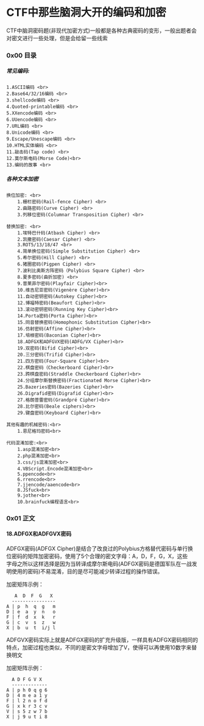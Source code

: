 CTF中那些脑洞大开的编码和加密
===
CTF中脑洞密码题(非现代加密方式)一般都是各种古典密码的变形，一般出题者会对密文进行一些处理，但是会给留一些线索<br>
### 0x00 目录

##### 常见编码: <br>
    1.ASCII编码 <br>
    2.Base64/32/16编码 <br>
    3.shellcode编码 <br>
    4.Quoted-printable编码 <br>
    5.XXencode编码 <br> 
    6.UUencode编码 <br> 
    7.URL编码 <br>
    8.Unicode编码 <br> 
    9.Escape/Unescape编码 <br> 
    10.HTML实体编码 <br>
    11.敲击码(Tap code) <br>
    12.莫尔斯电码(Morse Code)<br>
    13.编码的故事 <br>
 
##### 各种文本加密 <br>
    换位加密: <br>
        1.栅栏密码(Rail-fence Cipher) <br>
        2.曲路密码(Curve Cipher) <br>
        3.列移位密码(Columnar Transposition Cipher) <br>
     
    替换加密: <br>
        1.埃特巴什码(Atbash Cipher) <br>
        2.凯撒密码(Caesar Cipher) <br>
        3.ROT5/13/18/47 <br>
        4.简单换位密码(Simple Substitution Cipher) <br>
        5.希尔密码(Hill Cipher) <br>
        6.猪圈密码(Pigpen Cipher) <br>
        7.波利比奥斯方阵密码（Polybius Square Cipher) <br>
        8.夏多密码(曲折加密) <br>
        9.普莱菲尔密码(Playfair Cipher)<br>
        10.维吉尼亚密码(Vigenère Cipher)<br>
        11.自动密钥密码(Autokey Cipher)<br>
        12.博福特密码(Beaufort Cipher)<br>
        13.滚动密钥密码(Running Key Cipher)<br>
        14.Porta密码(Porta Cipher)<br>
        15.同音替换密码(Homophonic Substitution Cipher)<br>
        16.仿射密码(Affine Cipher)<br>
        17.培根密码(Baconian Cipher)<br>
        18.ADFGX和ADFGVX密码(ADFG/VX Cipher)<br>
        19.双密码(Bifid Cipher)<br>
        20.三分密码(Trifid Cipher)<br>
        21.四方密码(Four-Square Cipher)<br>
        22.棋盘密码（Checkerboard Cipher)<br>
        23.跨棋盘密码(Straddle Checkerboard Cipher)<br>
        24.分组摩尔斯替换密码(Fractionated Morse Cipher)<br>
        25.Bazeries密码(Bazeries Cipher)<br>
        26.Digrafid密码(Digrafid Cipher)<br>
        27.格朗普雷密码(Grandpré Cipher)<br>
        28.比尔密码(Beale ciphers)<br>
        29.键盘密码(Keyboard Cipher)<br>
 
    其他有趣的机械密码:<br>
        1.恩尼格玛密码<br>
 
    代码混淆加密:<br>
        1.asp混淆加密<br>
        2.php混淆加密<br>
        3.css/js混淆加密<br>
        4.VBScript.Encode混淆加密<br>
        5.ppencode<br>
        6.rrencode<br>
        7.jjencode/aaencode<br>
        8.JSfuck<br>
        9.jother<br>
        10.brainfuck编程语言<br>

### 0x01 正文

#### 18.ADFGX和ADFGVX密码
ADFGX密码(ADFGX Cipher)是结合了改良过的Polybius方格替代密码与单行换位密码的矩阵加密密码，使用了5个合理的密文字母：A，D，F，G，X，这些 <br>
字母之所以这样选择是因为当转译成摩尔斯电码(ADFGX密码是德国军队在一战发明使用的密码)不易混淆，目的是尽可能减少转译过程的操作错误。  <br>

加密矩阵示例：  <br>

       A  D  F  G   X
      ----------------
    A | p  h  q  g   m 
    D | e  a  y  n   o 
    F | f  d  x  k   r
    G | c  v  s  z   w 
    X | b  u  t  i/j l

ADFGVX密码实际上就是ADFGX密码的扩充升级版，一样具有ADFGX密码相同的特点，加密过程也类似，不同的是密文字母增加了V，使得可以再使用10数字来替换明文  <br>

加密矩阵示例：  <br>

      A D F G V X
      -------------
    A | p h 0 q g 6
    D | 4 m e a 1 y
    F | l 2 n o f d
    G | x k r 3 c v
    V | s 5 z w 7 b
    X | j 9 u t i 8

